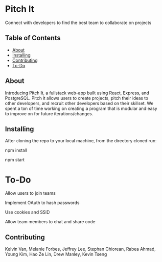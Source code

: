 # Pitch It
Connect with developers to find the best team to collaborate on projects

## Table of Contents

- [About](#about)
- [Installing](#installing)
- [Contributing](#contributing)
- [To-Do](#to-do)


## About
Introducing Pitch It, a fullstack web-app built using React, Express, and PostgreSQL. Pitch it allows users to create projects, pitch their ideas to other developers, and recruit other developers based on their skillset. We spent a ton of time working on creating a program that is modular and easy to improve on for future iterations/changes.


## Installing
After cloning the repo to your local machine, from the directory cloned run:

npm install

npm start

# To-Do
Allow users to join teams

Implement OAuth to hash passwords

Use cookies and SSID

Allow team members to chat and share code

## Contributing
Kelvin Van, Melanie Forbes, Jeffrey Lee, Stephan Chiorean, Rabea Ahmad, Young Kim, Hao Ze Lin, Drew Manley, Kevin Tseng